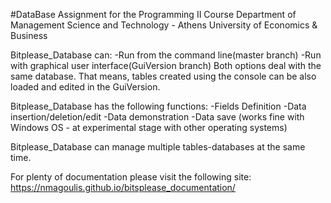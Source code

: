 #DataBase
Assignment for the Programming II Course 
Department of Management Science and Technology - Athens University of Economics & Business

Bitplease_Database can:
-Run from the command line(master branch)
-Run with graphical user interface(GuiVersion branch)
Both options deal with the same database. That means, tables created using the console can be also loaded and edited in the GuiVersion.

Bitplease_Database has the following functions:
-Fields Definition
-Data insertion/deletion/edit
-Data demonstration
-Data save (works fine with Windows OS - at experimental stage with other operating systems)

Bitplease_Database can manage multiple tables-databases at the same time.

For plenty of documentation please visit the following site: https://nmagoulis.github.io/bitsplease_documentation/
